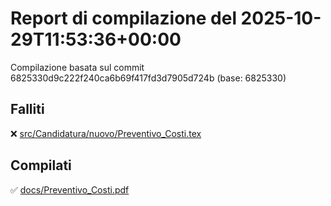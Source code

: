 # Report di compilazione del 2025-10-29T11:53:36+00:00

Compilazione basata sul commit 6825330d9c222f240ca6b69f417fd3d7905d724b (base: 6825330)

## Falliti
❌ [src/Candidatura/nuovo/Preventivo_Costi.tex](https://github.com/sass0lino/DocuTex/actions/runs/18906932858)


## Compilati
✅ [docs/Preventivo_Costi.pdf](docs/Preventivo_Costi.pdf)

